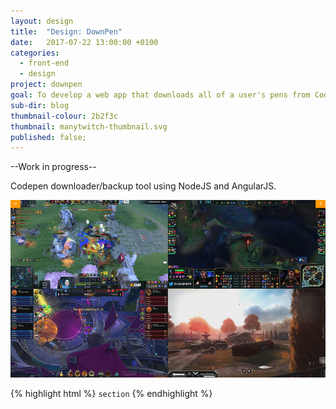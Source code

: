 ```yaml
---
layout: design
title:  "Design: DownPen"
date:   2017-07-22 13:00:00 +0100
categories:
  - front-end
  - design
project: downpen
goal: To develop a web app that downloads all of a user's pens from CodePen.
sub-dir: blog
thumbnail-colour: 2b2f3c
thumbnail: manytwitch-thumbnail.svg
published: false;
---
```


--Work in progress--

Codepen downloader/backup tool using NodeJS and AngularJS.

![Manytwitch grid layout with four Twitch streams](/img/manytwitch/manyTwitch3.png)

{% highlight html %}
  <code>section</code>
{% endhighlight %}
